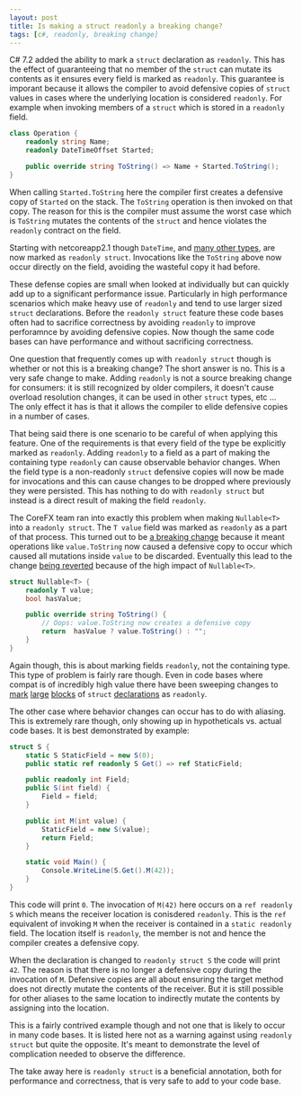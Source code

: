 ```yaml
---
layout: post
title: Is making a struct readonly a breaking change?
tags: [c#, readonly, breaking change]
---
```


C# 7.2 added the ability to mark a `struct` declaration as `readonly`. This has the effect of guaranteeing that no 
member of the `struct` can mutate its contents as it ensures every field is marked as `readonly`. This guarantee is 
imporant because it allows the compiler to avoid defensive copies of `struct` values in cases where the underlying 
location is considered `readonly`. For example when invoking members of a `struct` which is stored in a 
`readonly` field. 

``` csharp
class Operation { 
    readonly string Name;
    readonly DateTimeOffset Started;

    public override string ToString() => Name + Started.ToString();
}
```

When calling `Started.ToString` here the compiler first creates a defensive copy of `Started` on the stack. The 
`ToString` operation is then invoked on that copy. The reason for this is the compiler must assume the worst case
which is `ToString` mutates the contents of the `struct` and hence violates the `readonly` contract on the field. 

Starting with netcoreapp2.1 though `DateTime`, and [many other types](https://github.com/dotnet/corefx/pull/24997),
are now marked as `readonly struct`. Invocations like the `ToString` above now occur directly on the field, avoiding
the wasteful copy it had before. 

These defense copies are small when looked at individually but can quickly add up to a significant performance issue. 
Particularly in high performance scenarios which make heavy use of `readonly` and tend to use larger sized `struct` 
declarations. Before the `readonly struct` feature these code bases often had to sacrifice correctness by avoiding
`readonly` to improve perforamnce by avoiding defensive copies. Now though the same code bases can have performance 
and without sacrificing correctness.

One question that frequently comes up with `readonly struct` though is whether or not this is a breaking change? The 
short answer is no. This is a very safe change to make. Adding `readonly` is not a source breaking change for 
consumers: it is still recognized by older compilers, it doesn't cause overload resolution changes, it can be used in 
other `struct` types, etc ... The only effect it has is that it allows the compiler to elide defensive copies in a
number of cases.

That being said there is one scenario to be careful of when applying this feature. One of the requirements is that every 
field of the type be explicitly marked as `readonly`. Adding `readonly` to a field as a part of making the containing
type `readonly` can cause observable behavior changes. When the field type is a non-readonly `struct` defensive copies 
will now be made for invocations and this can cause changes to be dropped where previously they were persisted. This 
has nothing to do with `readonly struct` but instead is a direct result of making the field `readonly`.

The CoreFX team ran into exactly this problem when making `Nullable<T>` into a `readonly struct`. The `T value` field 
was marked as `readonly` as a part of that process. This turned out to be 
[a breaking change](https://github.com/dotnet/corefx/pull/24997#issuecomment-346523578) because it meant operations 
like `value.ToString` now caused a defensive copy to occur which caused all mutations inside `value` to be discarded.
Eventually this lead to the change [being reverted](https://github.com/dotnet/coreclr/pull/15198) because of the high
impact of `Nullable<T>`. 

``` csharp
struct Nullable<T> { 
    readonly T value;
    bool hasValue;

    public override string ToString() {
        // Oops: value.ToString now creates a defensive copy
        return  hasValue ? value.ToString() : "";
    }
}
```

Again though, this is about marking fields `readonly`, not the containing type. This type of problem is fairly rare
though. Even in code bases where compat is of incredibly high value there have been sweeping changes to 
[mark](https://github.com/dotnet/roslyn/pull/34478) [large](https://github.com/dotnet/corefx/pull/24997)
[blocks](https://github.com/dotnet/coreclr/pull/14789) of `struct` 
[declarations](https://github.com/dotnet/corert/pull/4855) as `readonly`. 

The other case where behavior changes can occur has to do with aliasing. This is extremely rare though, only showing 
up in hypotheticals vs. actual code bases. It is best demonstrated by example:

``` csharp
struct S { 
    static S StaticField = new S(0);
    public static ref readonly S Get() => ref StaticField;

    public readonly int Field;
    public S(int field) {
        Field = field;
    }

    public int M(int value) {
        StaticField = new S(value);
        return Field;
    }

    static void Main() {
        Console.WriteLine(S.Get().M(42));
    }
}
```

This code will print `0`. The invocation of `M(42)` here occurs on a `ref readonly S` which means the receiver location
is conisdered `readonly`. This is the `ref` equivalent of invoking `M` when the receiver is contained in a 
`static readonly` field. The location itself is `readonly`, the member is not and hence the compiler creates a 
defensive copy. 

When the declaration is changed to `readonly struct S` the code will print `42`. The reason is that there is no longer
a defensive copy during the invocation of `M`. Defensive copies are all about ensuring the target method does not 
directly mutate the contents of the receiver. But it is still possible for other aliases to the same location to 
indirectly mutate the contents by assigning into the location.

This is a fairly contrived example though and not one that is likely to occur in many code bases. It is listed here 
not as a warning against using `readonly struct` but quite the opposite. It's meant to demonstrate the level of 
complication needed to observe the difference.

The take away here is `readonly struct` is a beneficial annotation, both for performance and correctness, that is 
very safe to add to your code base.